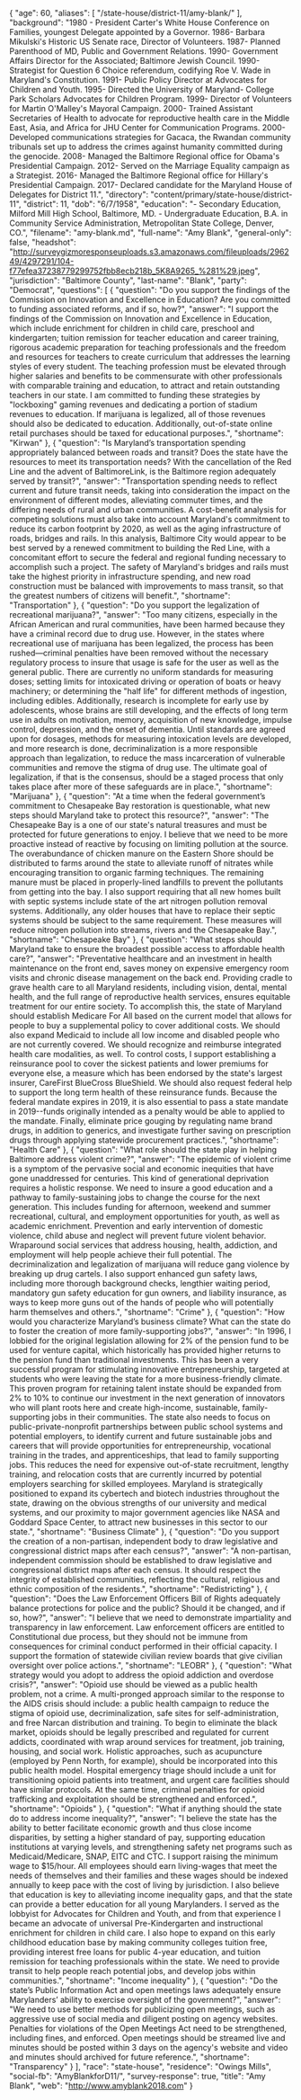 {
  "age": 60,
  "aliases": [
    "/state-house/district-11/amy-blank/"
  ],
  "background": "1980 - President Carter's White House Conference on Families, youngest Delegate appointed by a Governor. 1986- Barbara Mikulski's Historic US Senate race, Director of Volunteers. 1987- Planned Parenthood of MD, Public and Government Relations. 1990- Government Affairs Director for the Associated; Baltimore Jewish Council. 1990- Strategist for Question 6 Choice referendum, codifying Roe V. Wade in Maryland's Constitution. 1991- Public Policy Director at Advocates for Children and Youth. 1995- Directed the University of Maryland- College Park Scholars Advocates for Children Program. 1999- Director of Volunteers for Martin O'Malley's Mayoral Campaign. 2000- Trained Assistant Secretaries of Health to advocate for reproductive health care in the Middle East, Asia, and Africa for JHU Center for Communication Programs.  2000- Developed communications strategies for Gacaca, the Rwandan community tribunals set up to address the crimes against humanity committed during the genocide.  2008- Managed the Baltimore Regional office for Obama's Presidential Campaign.  2012- Served on the Marriage Equality campaign as a Strategist.  2016- Managed the Baltimore Regional office for Hillary's Presidential Campaign. 2017- Declared candidate for the Maryland House of Delegates for District 11.",
  "directory": "content/primary/state-house/district-11",
  "district": 11,
  "dob": "6/7/1958",
  "education": "- Secondary Education, Milford Mill High School, Baltimore, MD.  - Undergraduate Education, B.A. in Community Service Administration, Metropolitan State College, Denver, CO.",
  "filename": "amy-blank.md",
  "full-name": "Amy Blank",
  "general-only": false,
  "headshot": "http://surveygizmoresponseuploads.s3.amazonaws.com/fileuploads/296249/4297291/104-f77efea37238779299752fbb8ecb218b_5K8A9265_%281%29.jpeg",
  "jurisdiction": "Baltimore County",
  "last-name": "Blank",
  "party": "Democrat",
  "questions": [
    {
      "question": "Do you support the findings of the Commission on Innovation and Excellence in Education? Are you committed to funding associated reforms, and if so, how?",
      "answer": "I support the findings of the Commission on Innovation and Excellence in Education, which include enrichment for children in child care, preschool and kindergarten; tuition remission for teacher education and career training, rigorous academic preparation for teaching professionals and the freedom and resources for teachers to create curriculum that addresses the learning styles of every student.  The teaching profession must be elevated through higher salaries and benefits to be commensurate with other professionals with comparable training and education, to attract and retain outstanding teachers in our state.  I am committed to funding these strategies by \"lockboxing\" gaming revenues and dedicating a portion of stadium revenues to education.  If marijuana is legalized, all of those revenues should also be dedicated to education. Additionally, out-of-state online retail purchases should be taxed for educational purposes.",
      "shortname": "Kirwan"
    },
    {
      "question": "Is Maryland’s transportation spending appropriately balanced between roads and transit? Does the state have the resources to meet its transportation needs? With the cancellation of the Red Line and the advent of BaltimoreLink, is the Baltimore region adequately served by transit?",
      "answer": "Transportation spending needs to reflect current and future transit needs, taking into consideration the impact on the environment of different modes, alleviating commuter times, and the differing needs of rural and urban communities. A cost-benefit analysis for competing solutions must also take into account Maryland's commitment to reduce its carbon footprint by 2020, as well as the aging infrastructure of roads, bridges and rails.   In this analysis, Baltimore City would appear to be best served by a renewed commitment to building the Red Line, with a concomitant effort to secure the federal and regional funding necessary to accomplish such a project. The safety of Maryland's bridges and rails must take the highest priority in infrastructure spending, and new road construction must be balanced with improvements to mass transit, so that the greatest numbers of citizens will benefit.",
      "shortname": "Transportation"
    },
    {
      "question": "Do you support the legalization of recreational marijuana?",
      "answer": "Too many citizens, especially in the African American and rural communities, have been harmed because they have a criminal record due to drug use. However, in the states where recreational use of marijuana has been legalized, the process has been rushed—criminal penalties have been removed without the necessary regulatory process to insure that usage is safe for the user as well as the general public. There are currently no uniform standards for measuring doses; setting limits for intoxicated driving or operation of boats or heavy machinery; or determining the \"half life\" for different methods of ingestion, including edibles.   Additionally, research is incomplete for early use by adolescents, whose brains are still developing, and the effects of long term use in adults on motivation, memory, acquisition of new knowledge, impulse control, depression, and the onset of dementia. Until standards are agreed upon for dosages, methods for measuring intoxication levels are developed, and more research is done, decriminalization is a more responsible approach than legalization, to reduce the mass incarceration of vulnerable communities and remove the stigma of drug use. The ultimate goal of legalization, if that is the consensus, should be a staged process that only takes place after more of these safeguards are in place.",
      "shortname": "Marijuana"
    },
    {
      "question": "At a time when the federal government’s commitment to Chesapeake Bay restoration is questionable, what new steps should Maryland take to protect this resource?",
      "answer": "The Chesapeake Bay is a one of our state's natural treasures and must be protected for future generations to enjoy. I believe that we need to be more proactive instead of reactive by focusing on limiting pollution at the source.   The overabundance of chicken manure on the Eastern Shore should be distributed to farms around the state to alleviate runoff of nitrates while encouraging transition to organic farming techniques. The remaining manure must be placed in properly-lined landfills to prevent the pollutants from getting into the bay.  I also support requiring that all new homes built with septic systems include state of the art nitrogen pollution removal systems. Additionally, any older houses that have to replace their septic systems should be subject to the same requirement. These measures will reduce nitrogen pollution into streams, rivers and the Chesapeake Bay.",
      "shortname": "Chesapeake Bay"
    },
    {
      "question": "What steps should Maryland take to ensure the broadest possible access to affordable health care?",
      "answer": "Preventative healthcare and an investment in health maintenance on the front end, saves money on expensive emergency room visits and chronic disease management on the back end. Providing cradle to grave health care to all Maryland residents, including vision, dental, mental health, and the full range of reproductive health services, ensures equitable treatment for our entire society. To accomplish this, the state of Maryland should establish Medicare For All based on the current model that allows for people to buy a supplemental policy to cover additional costs. We should also expand Medicaid to include all low income and disabled people who are not currently covered. We should recognize and reimburse integrated health care modalities, as well.  To control costs, I support establishing a reinsurance pool to cover the sickest patients and lower premiums for everyone else, a measure which has been endorsed by the state's largest insurer, CareFirst BlueCross BlueShield. We should also request federal help to support the long term health of these reinsurance funds. Because the federal mandate expires in 2019, it is also essential to pass a state mandate in 2019--funds originally intended as a penalty would be able to applied to the mandate. Finally, eliminate price gouging by regulating name brand drugs, in addition to generics, and investigate further saving on prescription drugs through applying statewide procurement practices.",
      "shortname": "Health Care"
    },
    {
      "question": "What role should the state play in helping Baltimore address violent crime?",
      "answer": "The epidemic of violent crime is a symptom of the pervasive social and economic inequities that have gone unaddressed for centuries. This kind of generational deprivation requires a holistic response. We need to insure a good education and a pathway to family-sustaining jobs to change the course for the next generation. This includes funding for afternoon, weekend and summer recreational, cultural, and employment opportunities for youth, as well as academic enrichment. Prevention and early intervention of domestic violence, child abuse and neglect will prevent future violent behavior.   Wraparound social services that address housing, health, addiction, and employment will help people achieve their full potential. The decriminalization and legalization of marijuana will reduce gang violence by breaking up drug cartels. I also support enhanced gun safety laws, including more thorough background checks, lengthier waiting period, mandatory gun safety education for gun owners, and liability insurance, as ways to keep more guns out of the hands of people who will potentially harm themselves and others.",
      "shortname": "Crime"
    },
    {
      "question": "How would you characterize Maryland’s business climate? What can the state do to foster the creation of more family-supporting jobs?",
      "answer": "In 1996, I lobbied for the original legislation allowing for 2% of the pension fund to be used for venture capital, which historically has provided higher returns to the pension fund than traditional investments. This has been a very successful program for stimulating innovative entrepreneurship, targeted at students who were leaving the state for a more business-friendly climate. This proven program for retaining talent instate should be expanded from 2% to 10% to continue our investment in the next generation of innovators who will plant roots here and create high-income, sustainable, family-supporting jobs in their communities.  The state also needs to focus on public-private-nonprofit partnerships between public school systems and potential employers, to identify current and future sustainable jobs and careers that will provide opportunities for entrepreneurship, vocational training in the trades, and apprenticeships, that lead to family supporting jobs. This reduces the need for expensive out-of-state recruitment, lengthy training, and relocation costs that are currently incurred by potential employers searching for skilled employees.   Maryland is strategically positioned to expand its cybertech and biotech industries throughout the state, drawing on the obvious strengths of our university and medical systems, and our proximity to major government agencies like NASA and Goddard Space Center, to attract new businesses in this sector to our state.",
      "shortname": "Business Climate"
    },
    {
      "question": "Do you support the creation of a non-partisan, independent body to draw legislative and congressional district maps after each census?",
      "answer": "A non-partisan, independent commission should be established to draw legislative and congressional district maps after each census. It should respect the integrity of established communities, reflecting the cultural, religious and ethnic composition of the residents.",
      "shortname": "Redistricting"
    },
    {
      "question": "Does the Law Enforcement Officers Bill of Rights adequately balance protections for police and the public? Should it be changed, and if so, how?",
      "answer": "I believe that we need to demonstrate impartiality and transparency in law enforcement. Law enforcement officers are entitled to Constitutional due process, but they should not be immune from consequences for criminal conduct performed in their official capacity. I support the formation of statewide civilian review boards that give civilian oversight over police actions.",
      "shortname": "LEOBR"
    },
    {
      "question": "What strategy would you adopt to address the opioid addiction and overdose crisis?",
      "answer": "Opioid use should be viewed as a public health problem, not a crime. A multi-pronged approach similar to the response to the AIDS crisis should include: a public health campaign to reduce the stigma of opioid use, decriminalization, safe sites for self-administration, and free Narcan distribution and training. To begin to eliminate the black market, opioids should be legally prescribed and regulated for current addicts, coordinated with wrap around services for treatment, job training, housing, and social work. Holistic approaches, such as acupuncture (employed by Penn North, for example), should be incorporated into this public health model. Hospital emergency triage should include a unit for transitioning opioid patients into treatment, and urgent care facilities should have similar protocols. At the same time, criminal penalties for opioid trafficking and exploitation should be strengthened and enforced.",
      "shortname": "Opioids"
    },
    {
      "question": "What if anything should the state do to address income inequality?",
      "answer": "I believe the state has the ability to better facilitate economic growth and thus close income disparities, by setting a higher standard of pay, supporting education institutions at varying levels, and strengthening safety net programs such as Medicaid/Medicare, SNAP, EITC and CTC. I support raising the minimum wage to $15/hour. All employees should earn living-wages that meet the needs of themselves and their families and these wages should be indexed annually to keep pace with the cost of living by jurisdiction.  I also believe that education is key to alleviating income inequality gaps, and that the state can provide a better education for all young Marylanders. I served as the lobbyist for Advocates for Children and Youth, and from that experience I became an advocate of universal Pre-Kindergarten and instructional enrichment for children in child care.  I also hope to expand on this early childhood education base by making community colleges tuition free, providing interest free loans for public 4-year education, and tuition remission for teaching professionals within the state. We need to provide transit to help people reach potential jobs, and develop jobs within communities.",
      "shortname": "Income inequality"
    },
    {
      "question": "Do the state’s Public Information Act and open meetings laws adequately ensure Marylanders’ ability to exercise oversight of the government?",
      "answer": "We need to use better methods for publicizing open meetings, such as aggressive use of social media and diligent posting on agency websites. Penalties for violations of the Open Meetings Act need to be strengthened, including fines, and enforced. Open meetings should be streamed live and minutes should be posted within 3 days on the agency's website and video and minutes should archived for future reference.",
      "shortname": "Transparency"
    }
  ],
  "race": "state-house",
  "residence": "Owings Mills",
  "social-fb": "AmyBlankforD11/",
  "survey-response": true,
  "title": "Amy Blank",
  "web": "http://www.amyblank2018.com"
}
